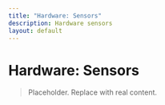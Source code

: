 ```yaml
---
title: "Hardware: Sensors"
description: Hardware sensors
layout: default
---
```


# Hardware: Sensors

> Placeholder. Replace with real content.

